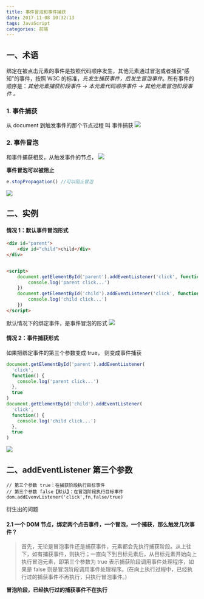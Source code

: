 ```yaml
---
title: 事件冒泡和事件捕获
date: 2017-11-08 10:32:13
tags: JavaScript
categories: 前端
---
```


## 一、术语

绑定在被点击元素的事件是按照代码顺序发生，其他元素通过冒泡或者捕获“感知”的事件，按照 W3C 的标准，_先发生捕获事件，后发生冒泡事件_。所有事件的顺序是：_其他元素捕获阶段事件 -> 本元素代码顺序事件 -> 其他元素冒泡阶段事件 。_

### 1. 事件捕获

从 document 到触发事件的那个节点过程 叫 事件捕获
![](http://ww2.sinaimg.cn/large/006tNc79jw1fceimc699ij307y06c0sz.jpg)

### 2. 事件冒泡

和事件捕获相反，从触发事件的节点，
![](http://ww2.sinaimg.cn/large/006tNc79jw1fceily8o8tj309607nwew.jpg)

**事件冒泡可以被阻止**

```javascript
e.stopPropagation() //可以阻止冒泡
```

![](http://ww3.sinaimg.cn/large/006tNc79jw1fcein15mmaj30ah06kdga.jpg)

## 二、实例

#### 情况 1：默认事件冒泡形式

```html
<div id="parent">
    <div id="child">child</div>
</div>


<script>
    document.getElementById('parent').addEventListener('click', function() {
        console.log('parent click...')
    })
    document.getElementById('child').addEventListener('click', function() {
        console.log('child click...')
    })
</script>
```

默认情况下的绑定事件，是事件冒泡的形式
![](http://ww4.sinaimg.cn/large/006tNc79jw1fcegy4aprzj30dc02waa4.jpg)

#### 情况 2：事件捕获形式

如果把绑定事件的第三个参数变成 true， 则变成事件捕获

```javascript
document.getElementById('parent').addEventListener(
  'click',
  function() {
    console.log('parent click...')
  },
  true
)
document.getElementById('child').addEventListener(
  'click',
  function() {
    console.log('child click...')
  },
  true
)
```

![](http://ww2.sinaimg.cn/large/006tNc79jw1fceh202xcyj30om02ct8t.jpg)

## 二、addEventListener 第三个参数

```
// 第三个参数 true：在捕获阶段执行目标事件
// 第三个参数 false【默认】：在冒泡阶段执行目标事件
dom.addEvenvListener('click',fn,false/true)
```

衍生出的问题

#### 2.1 一个 DOM 节点，绑定两个点击事件，一个冒泡，一个捕获，那么触发几次事件？

> 首先，无论是冒泡事件还是捕获事件，元素都会先执行捕获阶段。从上往下，如有捕获事件，则执行；一直向下到目标元素后，从目标元素开始向上执行冒泡元素，即第三个参数为 true 表示捕获阶段调用事件处理程序，如果是 false 则是冒泡阶段调用事件处理程序。(在向上执行过程中，已经执行过的捕获事件不再执行，只执行冒泡事件。)

**冒泡阶段，已经执行过的捕获事件不在执行**

